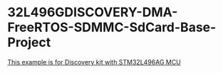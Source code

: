 # 32L496GDISCOVERY-DMA-FreeRTOS-SDMMC-SdCard-Base-Project

[This example is for Discovery kit with STM32L496AG MCU](https://www.st.com/en/evaluation-tools/32l496gdiscovery.html)

